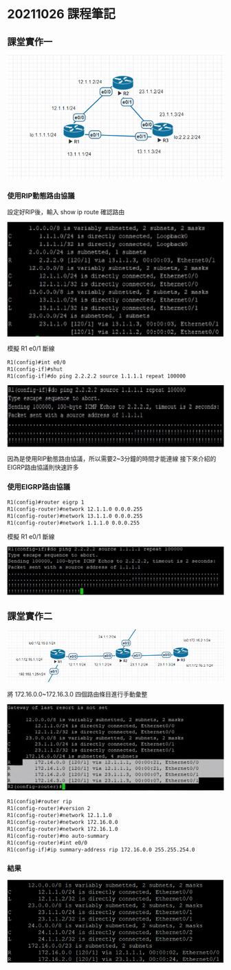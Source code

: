# 20211026 課程筆記
## 課堂實作一
![實作](../image/1026_01.png)
### 使用RIP動態路由協議
設定好RIP後，輸入 show ip route 確認路由

![實作](../image/1026_02.png)

模擬 R1 e0/1 斷線
```
R1(config)#int e0/0
R1(config-if)#shut
R1(config-if)#do ping 2.2.2.2 source 1.1.1.1 repeat 100000
```
![實作](../image/1026_03.png)

因為是使用RIP動態路由協議，所以需要2~3分鐘的時間才能連線
接下來介紹的EIGRP路由協議則快速許多
### 使用EIGRP路由協議
```
R1(config)#router eigrp 1
R1(config-router)#network 12.1.1.0 0.0.0.255
R1(config-router)#network 13.1.1.0 0.0.0.255
R1(config-router)#network 1.1.1.0 0.0.0.255
```
模擬 R1 e0/1 斷線

![實作](../image/1026_04.png)
## 課堂實作二
![實作](../image/1026_05.png)

將 172.16.0.0~172.16.3.0 四個路由條目進行手動彙整

![實作](../image/1026_06.png)
```
R1(config)#router rip
R1(config-router)#version 2
R1(config-router)#network 12.1.1.0
R1(config-router)#network 172.16.0.0
R1(config-router)#network 172.16.1.0
R1(config-router)#no auto-summary
R1(config-router)#int e0/0
R1(config-if)#ip summary-address rip 172.16.0.0 255.255.254.0
```
### 結果
![實作](../image/1026_07.png)